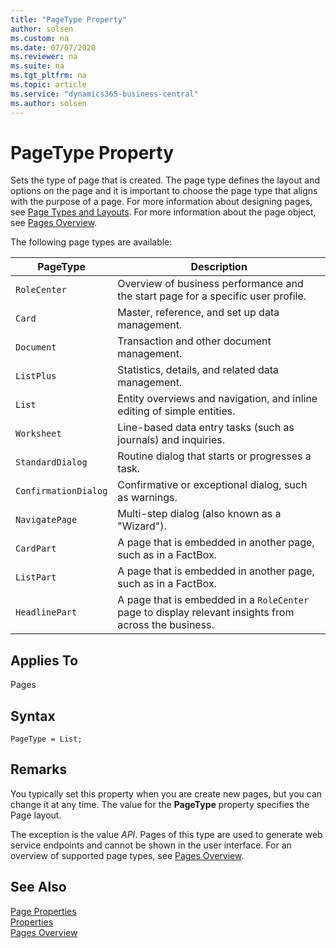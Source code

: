 ```yaml
---
title: "PageType Property"
author: solsen
ms.custom: na
ms.date: 07/07/2020
ms.reviewer: na
ms.suite: na
ms.tgt_pltfrm: na
ms.topic: article
ms.service: "dynamics365-business-central"
ms.author: solsen
---
```


# PageType Property

Sets the type of page that is created. The page type defines the layout and options on the page and it is important to choose the page type that aligns with the purpose of a page. For more information about designing pages, see [Page Types and Layouts](../devenv-page-types-and-layouts.md). For more information about the page object, see [Pages Overview](../devenv-pages-overview.md).

The following page types are available:

|PageType|Description|
|----|----|
|`RoleCenter`|Overview of business performance and the start page for a specific user profile.|
|`Card`|Master, reference, and set up data management.|
|`Document`|Transaction and other document management.|
|`ListPlus`|Statistics, details, and related data management.|
|`List`|Entity overviews and navigation, and inline editing of simple entities.|
|`Worksheet`|Line-based data entry tasks (such as journals) and inquiries.|Collection of entities|
|`StandardDialog`|Routine dialog that starts or progresses a task.|Single or collection|
|`ConfirmationDialog`|Confirmative or exceptional dialog, such as warnings.|Single or collection|
|`NavigatePage`|Multi-step dialog (also known as a "Wizard").|
|`CardPart`|A page that is embedded in another page, such as in a FactBox.|
|`ListPart`|A page that is embedded in another page, such as in a FactBox.|Collection of entities/entries|
|`HeadlinePart` | A page that is embedded in a `RoleCenter` page to display relevant insights from across the business.|


## Applies To  
 Pages  

## Syntax
```
PageType = List;
```

## Remarks  
You typically set this property when you are create new pages, but you can change it at any time. The value for the **PageType** property specifies the Page layout.

The exception is the value *API*. Pages of this type are used to generate web service endpoints and cannot be shown in the user interface. For an overview of supported page types, see [Pages Overview](../devenv-pages-overview.md).

## See Also  

[Page Properties](devenv-page-properties.md)  
[Properties](devenv-properties.md)  
[Pages Overview](../devenv-pages-overview.md)  
